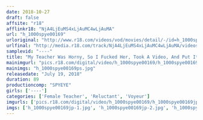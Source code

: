 ```yaml
---
date: 2018-10-27
draft: false
affsite: "r18"
afflinkr18: "NjA4LjEuMS4xLjAuMC4wLjAuMA"
url: "h_1000spye00169"
urloriginal: "http://www.r18.com/videos/vod/movies/detail/-/id=h_1000spye00169"
urlfinal: "http://media.r18.com/track/NjA4LjEuMS4xLjAuMC4wLjAuMA/videos/vod/movies/detail/-/id=h_1000spye00169"
samplevid: "----"
title: "My Teacher Was Horny, So I Fucked Her, Took A Video, And Put It On The Internet"
mainimgurl: "pics.r18.com/digital/video/h_1000spye00169/h_1000spye00169ps.jpg"
mainimgs: "h_1000spye00169ps.jpg"
releasedate: "July 19, 2018"
duration: 89
productioncomp: "SPYEYE"
girls: ['----']
categories: ['Female Teacher', 'Reluctant', 'Voyeur']
imgurls: ['pics.r18.com/digital/video/h_1000spye00169/h_1000spye00169jp-1.jpg', 'pics.r18.com/digital/video/h_1000spye00169/h_1000spye00169jp-2.jpg', 'pics.r18.com/digital/video/h_1000spye00169/h_1000spye00169jp-3.jpg', 'pics.r18.com/digital/video/h_1000spye00169/h_1000spye00169jp-4.jpg', 'pics.r18.com/digital/video/h_1000spye00169/h_1000spye00169jp-5.jpg', 'pics.r18.com/digital/video/h_1000spye00169/h_1000spye00169jp-6.jpg', 'pics.r18.com/digital/video/h_1000spye00169/h_1000spye00169jp-7.jpg', 'pics.r18.com/digital/video/h_1000spye00169/h_1000spye00169jp-8.jpg', 'pics.r18.com/digital/video/h_1000spye00169/h_1000spye00169jp-9.jpg', 'pics.r18.com/digital/video/h_1000spye00169/h_1000spye00169jp-10.jpg', 'pics.r18.com/digital/video/h_1000spye00169/h_1000spye00169jp-11.jpg', 'pics.r18.com/digital/video/h_1000spye00169/h_1000spye00169jp-12.jpg', 'pics.r18.com/digital/video/h_1000spye00169/h_1000spye00169jp-13.jpg', 'pics.r18.com/digital/video/h_1000spye00169/h_1000spye00169jp-14.jpg', 'pics.r18.com/digital/video/h_1000spye00169/h_1000spye00169jp-15.jpg', 'pics.r18.com/digital/video/h_1000spye00169/h_1000spye00169jp-16.jpg', 'pics.r18.com/digital/video/h_1000spye00169/h_1000spye00169jp-17.jpg', 'pics.r18.com/digital/video/h_1000spye00169/h_1000spye00169jp-18.jpg', 'pics.r18.com/digital/video/h_1000spye00169/h_1000spye00169jp-19.jpg', 'pics.r18.com/digital/video/h_1000spye00169/h_1000spye00169jp-20.jpg']
imgs: ['h_1000spye00169jp-1.jpg', 'h_1000spye00169jp-2.jpg', 'h_1000spye00169jp-3.jpg', 'h_1000spye00169jp-4.jpg', 'h_1000spye00169jp-5.jpg', 'h_1000spye00169jp-6.jpg', 'h_1000spye00169jp-7.jpg', 'h_1000spye00169jp-8.jpg', 'h_1000spye00169jp-9.jpg', 'h_1000spye00169jp-10.jpg', 'h_1000spye00169jp-11.jpg', 'h_1000spye00169jp-12.jpg', 'h_1000spye00169jp-13.jpg', 'h_1000spye00169jp-14.jpg', 'h_1000spye00169jp-15.jpg', 'h_1000spye00169jp-16.jpg', 'h_1000spye00169jp-17.jpg', 'h_1000spye00169jp-18.jpg', 'h_1000spye00169jp-19.jpg', 'h_1000spye00169jp-20.jpg']
---
```

